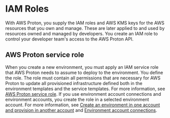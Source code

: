 # IAM Roles<a name="env-permissions"></a>

With AWS Proton, you supply the IAM roles and AWS KMS keys for the AWS resources that you own and manage\. These are later applied to and used by resources owned and managed by developers\. You create an IAM role to control your developer team's access to the AWS Proton API\.

## AWS Proton service role<a name="env-proton-svc-permissions"></a>

When you create a new environment, you must apply an IAM service role that AWS Proton needs to assume to deploy to the environment\. You define the role\. The role must contain all permissions that are necessary for AWS Proton to update all provisioned infrastructure defined both in the environment templates and the service templates\. For more information, see [AWS Proton service role](security_iam_service-role-policy-examples.md#proton-svc-role)\. If you use environment account connections and environment accounts, you create the role in a selected environment account\. For more information, see [Create an environment in one account and provision in another account](ag-create-env.md#ag-create-env-deploy-other) and [Environment account connections](ag-env-account-connections.md)\.